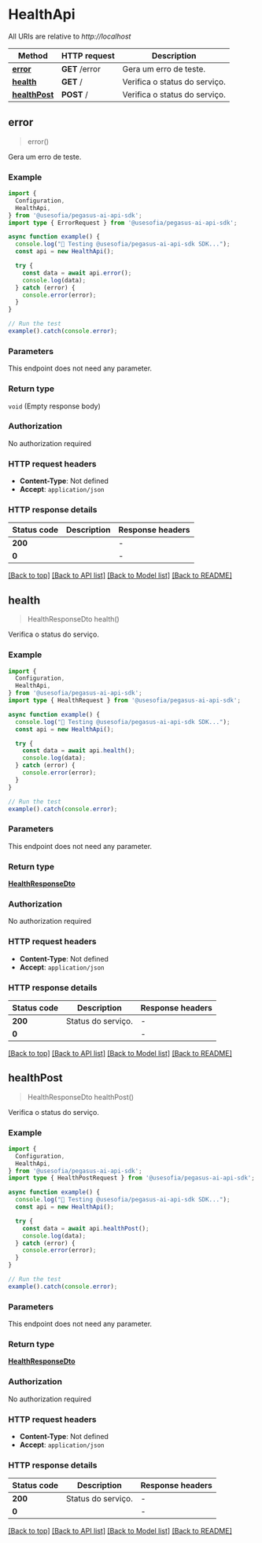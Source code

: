# HealthApi

All URIs are relative to *http://localhost*

| Method | HTTP request | Description |
|------------- | ------------- | -------------|
| [**error**](HealthApi.md#error) | **GET** /error | Gera um erro de teste. |
| [**health**](HealthApi.md#health) | **GET** / | Verifica o status do serviço. |
| [**healthPost**](HealthApi.md#healthpost) | **POST** / | Verifica o status do serviço. |



## error

> error()

Gera um erro de teste.

### Example

```ts
import {
  Configuration,
  HealthApi,
} from '@usesofia/pegasus-ai-api-sdk';
import type { ErrorRequest } from '@usesofia/pegasus-ai-api-sdk';

async function example() {
  console.log("🚀 Testing @usesofia/pegasus-ai-api-sdk SDK...");
  const api = new HealthApi();

  try {
    const data = await api.error();
    console.log(data);
  } catch (error) {
    console.error(error);
  }
}

// Run the test
example().catch(console.error);
```

### Parameters

This endpoint does not need any parameter.

### Return type

`void` (Empty response body)

### Authorization

No authorization required

### HTTP request headers

- **Content-Type**: Not defined
- **Accept**: `application/json`


### HTTP response details
| Status code | Description | Response headers |
|-------------|-------------|------------------|
| **200** |  |  -  |
| **0** |  |  -  |

[[Back to top]](#) [[Back to API list]](../README.md#api-endpoints) [[Back to Model list]](../README.md#models) [[Back to README]](../README.md)


## health

> HealthResponseDto health()

Verifica o status do serviço.

### Example

```ts
import {
  Configuration,
  HealthApi,
} from '@usesofia/pegasus-ai-api-sdk';
import type { HealthRequest } from '@usesofia/pegasus-ai-api-sdk';

async function example() {
  console.log("🚀 Testing @usesofia/pegasus-ai-api-sdk SDK...");
  const api = new HealthApi();

  try {
    const data = await api.health();
    console.log(data);
  } catch (error) {
    console.error(error);
  }
}

// Run the test
example().catch(console.error);
```

### Parameters

This endpoint does not need any parameter.

### Return type

[**HealthResponseDto**](HealthResponseDto.md)

### Authorization

No authorization required

### HTTP request headers

- **Content-Type**: Not defined
- **Accept**: `application/json`


### HTTP response details
| Status code | Description | Response headers |
|-------------|-------------|------------------|
| **200** | Status do serviço. |  -  |
| **0** |  |  -  |

[[Back to top]](#) [[Back to API list]](../README.md#api-endpoints) [[Back to Model list]](../README.md#models) [[Back to README]](../README.md)


## healthPost

> HealthResponseDto healthPost()

Verifica o status do serviço.

### Example

```ts
import {
  Configuration,
  HealthApi,
} from '@usesofia/pegasus-ai-api-sdk';
import type { HealthPostRequest } from '@usesofia/pegasus-ai-api-sdk';

async function example() {
  console.log("🚀 Testing @usesofia/pegasus-ai-api-sdk SDK...");
  const api = new HealthApi();

  try {
    const data = await api.healthPost();
    console.log(data);
  } catch (error) {
    console.error(error);
  }
}

// Run the test
example().catch(console.error);
```

### Parameters

This endpoint does not need any parameter.

### Return type

[**HealthResponseDto**](HealthResponseDto.md)

### Authorization

No authorization required

### HTTP request headers

- **Content-Type**: Not defined
- **Accept**: `application/json`


### HTTP response details
| Status code | Description | Response headers |
|-------------|-------------|------------------|
| **200** | Status do serviço. |  -  |
| **0** |  |  -  |

[[Back to top]](#) [[Back to API list]](../README.md#api-endpoints) [[Back to Model list]](../README.md#models) [[Back to README]](../README.md)

